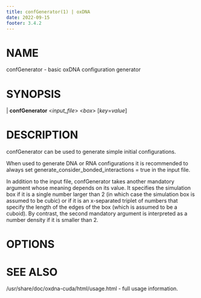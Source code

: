 ```yaml
---
title: confGenerator(1) | oxDNA
date: 2022-09-15
footer: 3.4.2
---
```


# NAME
confGenerator - basic oxDNA configuration generator

# SYNOPSIS

| **confGenerator** \<_input\_file_\> \<_box_\> [_key_=_value_]

# DESCRIPTION

confGenerator can be used to generate simple initial configurations. 

When used to generate DNA or RNA configurations it is recommended to always set generate_consider_bonded_interactions = true in the input file.

In addition to the input file, confGenerator takes another mandatory argument whose meaning depends on its value. It specifies the simulation box if it is a single number larger than 2 (in which case the simulation box is assumed to be cubic) or if it is an x-separated triplet of numbers that specify the length of the edges of the box (which is assumed to be a cuboid). By contrast, the second mandatory argument is interpreted as a number density if it is smaller than 2.

# OPTIONS



# SEE ALSO

/usr/share/doc/oxdna-cuda/html/usage.html - full usage information.